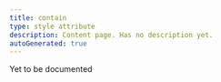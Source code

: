```yaml
---
title: contain
type: style attribute
description: Content page. Has no description yet.
autoGenerated: true
---
```


Yet to be documented